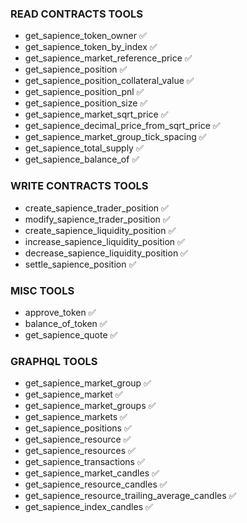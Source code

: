 ### READ CONTRACTS TOOLS

<!-- - get_sapience_market_group_info ❌ (serialize BigInt) -->
<!-- - get_sapience_market_details ❌ (serialize BigInt) -->
<!-- - get_sapience_latest_market_details ❌ (serialize BigInt) -->

- get_sapience_token_owner ✅
- get_sapience_token_by_index ✅
- get_sapience_market_reference_price ✅
- get_sapience_position ✅
- get_sapience_position_collateral_value ✅
- get_sapience_position_pnl ✅
- get_sapience_position_size ✅
- get_sapience_market_sqrt_price ✅
- get_sapience_decimal_price_from_sqrt_price ✅
- get_sapience_market_group_tick_spacing ✅
- get_sapience_total_supply ✅
- get_sapience_balance_of ✅

### WRITE CONTRACTS TOOLS

<!-- - quote_create_sapience_trader_position ✅ -->
<!-- - quote_modify_sapience_trader_position  ❌ (not owner) -->
<!-- - quote_create_sapience_liquidity_position ❌ -->
<!-- - quote_modify_sapience_liquidity_position ✅ -->

- create_sapience_trader_position ✅
- modify_sapience_trader_position ✅
- create_sapience_liquidity_position ✅
- increase_sapience_liquidity_position ✅
- decrease_sapience_liquidity_position ✅
- settle_sapience_position ✅

### MISC TOOLS

- approve_token ✅
- balance_of_token ✅
- get_sapience_quote ✅

### GRAPHQL TOOLS

- get_sapience_market_group ✅
- get_sapience_market ✅
- get_sapience_market_groups ✅
- get_sapience_markets ✅
- get_sapience_positions ✅
- get_sapience_resource ✅
- get_sapience_resources ✅
- get_sapience_transactions ✅
- get_sapience_market_candles ✅
- get_sapience_resource_candles ✅
- get_sapience_resource_trailing_average_candles ✅
- get_sapience_index_candles ✅
